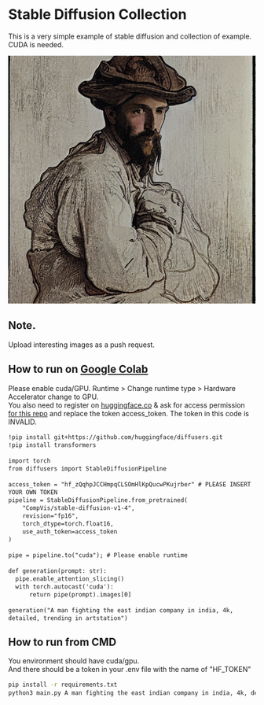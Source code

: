 # Stable Diffusion Collection
This is a very simple example of stable diffusion and collection of example.\
CUDA is needed.

![Screenshot](pub/main.png)

## Note.
Upload interesting images as a push request.

## How to run on [Google Colab](https://colab.research.google.com/notebooks/empty.ipynb)

Please enable cuda/GPU. Runtime > Change runtime type > Hardware Accelerator change to GPU.\
You also need to register on [huggingface.co](https://huggingface.co) & ask for access permission [for this repo](https://huggingface.co/CompVis/stable-diffusion-v1-4) and replace the token access_token. The token in this code is INVALID.

```
!pip install git+https://github.com/huggingface/diffusers.git
!pip install transformers

import torch
from diffusers import StableDiffusionPipeline

access_token = "hf_zQqhpJCCHmpqCLSOmHlKpQucwPKujrber" # PLEASE INSERT YOUR OWN TOKEN
pipeline = StableDiffusionPipeline.from_pretrained(
    "CompVis/stable-diffusion-v1-4",
    revision="fp16",
    torch_dtype=torch.float16,
    use_auth_token=access_token
)

pipe = pipeline.to("cuda"); # Please enable runtime

def generation(prompt: str):
  pipe.enable_attention_slicing()
  with torch.autocast('cuda'):
      return pipe(prompt).images[0]

generation("A man fighting the east indian company in india, 4k, detailed, trending in artstation")
```

## How to run from CMD

You environment should have cuda/gpu.  
And there should be a token in your .env file with the name of "HF_TOKEN"

```bash
pip install -r requirements.txt
python3 main.py A man fighting the east indian company in india, 4k, detailed, trending in artstation
```
